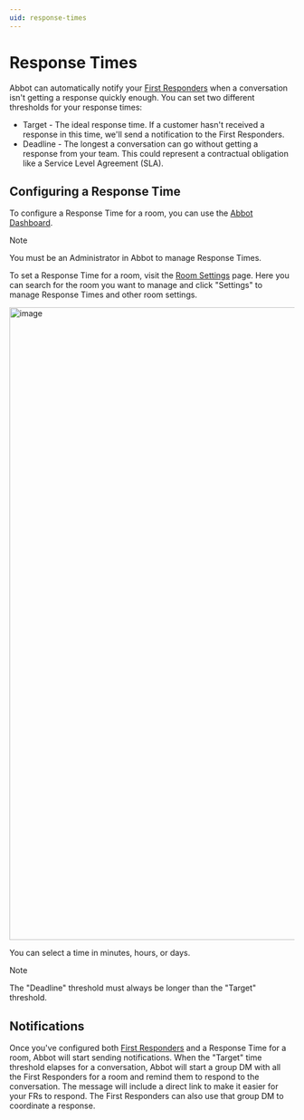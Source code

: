 ```yaml
---
uid: response-times
---
```


# Response Times

Abbot can automatically notify your [First Responders](xref:frs) when a conversation isn't getting a response quickly enough.
You can set two different thresholds for your response times:

* Target - The ideal response time. If a customer hasn't received a response in this time, we'll send a notification to the First Responders.
* Deadline - The longest a conversation can go without getting a response from your team. This could represent a contractual obligation like a Service Level Agreement (SLA).

## Configuring a Response Time

To configure a Response Time for a room, you can use the [Abbot Dashboard](https://app.ab.bot).

> [!NOTE]
> You must be an Administrator in Abbot to manage Response Times.

To set a Response Time for a room, visit the [Room Settings](https://app.ab.bot/settings/organization/rooms) page.
Here you can search for the room you want to manage and click "Settings" to manage Response Times and other room settings.

<img width="1117" alt="image" src="https://user-images.githubusercontent.com/7574/176788603-718a9fb1-9fc5-4a86-91eb-19286bfc2703.png">

You can select a time in minutes, hours, or days.

> [!NOTE]
> The "Deadline" threshold must always be longer than the "Target" threshold.

## Notifications

Once you've configured both [First Responders](xref:frs) and a Response Time for a room, Abbot will start sending notifications.
When the "Target" time threshold elapses for a conversation, Abbot will start a group DM with all the First Responders for a room and remind them to respond to the conversation.
The message will include a direct link to make it easier for your FRs to respond.
The First Responders can also use that group DM to coordinate a response.